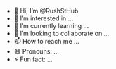 - 👋 Hi, I’m @RushStHub
- 👀 I’m interested in ...
- 🌱 I’m currently learning ...
- 💞️ I’m looking to collaborate on ...
- 📫 How to reach me ...
- 😄 Pronouns: ...
- ⚡ Fun fact: ...

<!---
RushStHub/RushStHub is a ✨ special ✨ repository because its `README.md` (this file) appears on your GitHub profile.
You can click the Preview link to take a look at your changes.
--->
